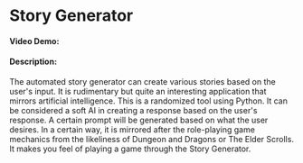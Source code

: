 # Story Generator
#### Video Demo:  <URL HERE>
#### Description:
The automated story generator can create various stories based on the user's input. It is rudimentary but quite an interesting application that mirrors artificial intelligence. This is a randomized tool using Python.
It can be considered a soft AI in creating a response based on the user's response. A certain prompt will be generated based on what the user desires. In a certain way, it is mirrored after the role-playing game mechanics from the likeliness of Dungeon and Dragons or The Elder Scrolls. 
It makes you feel of playing a game through the Story Generator.
